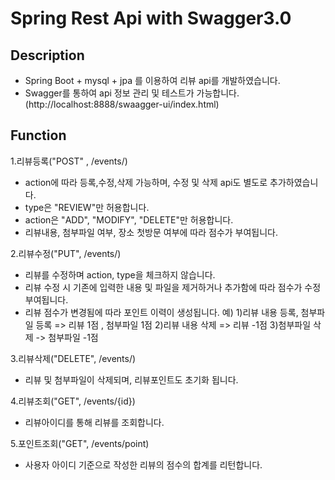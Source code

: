 
# Spring Rest Api with Swagger3.0

## Description
- Spring Boot + mysql + jpa 를 이용하여 리뷰 api를 개발하였습니다.
- Swagger를 통하여 api 정보 관리 및 테스트가 가능합니다.
  (http://localhost:8888/swaagger-ui/index.html)
## Function
1.리뷰등록("POST" , /events/)
- action에 따라 등록,수정,삭제 가능하며, 수정 및 삭제 api도 별도로 추가하였습니다.
- type은 "REVIEW"만 허용합니다.
- action은 "ADD", "MODIFY", "DELETE"만 허용합니다.
- 리뷰내용, 첨부파일 여부, 장소 첫방문 여부에 따라 점수가 부여됩니다. 

2.리뷰수정("PUT", /events/)
- 리뷰를 수정하며 action, type을 체크하지 않습니다. 
- 리뷰 수정 시 기존에 입력한 내용 및 파일을 제거하거나 추가함에 따라 점수가 수정 부여됩니다. 
- 리뷰 점수가 변경됨에 따라 포인트 이력이 생성됩니다. 
예) 
1)리뷰 내용 등록, 첨부파일 등록 => 리뷰 1점 , 첨부파일 1점 
2)리뷰 내용 삭제 => 리뷰 -1점
3)첨부파일 삭제 -> 첨부파일 -1점

3.리뷰삭제("DELETE", /events/)
- 리뷰 및 첨부파일이 삭제되며, 리뷰포인트도 초기화 됩니다.

4.리뷰조회("GET", /events/{id})
- 리뷰아이디를 통해 리뷰를 조회합니다. 

5.포인트조회("GET", /events/point)
- 사용자 아이디 기준으로 작성한 리뷰의 점수의 합계를 리턴합니다.
